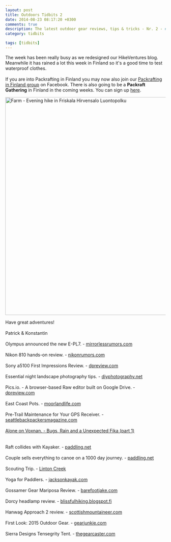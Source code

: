 ```yaml
---
layout: post
title: Outdoors Tidbits 2
date: 2014-08-23 08:17:20 +0300
comments: true
description: The latest outdoor gear reviews, tips & tricks - Nr. 2 - #outdoorstidbits
category: tidbits

tags: [tidbits]
---
```

The week has been really busy as we redesigned our HikeVentures blog. Meanwhile it has rained a lot this week in Finland so it's a good time to test waterproof clothes. <br><br>If you are into Packrafting in Finland you may now also join our <a href="https://www.facebook.com/groups/851417628210793" target="_blank">Packrafting in Finland group</a> on Facebook. There is also going to be a <strong>Packraft Gathering</strong> in Finland in the coming weeks. You can sign up <a href="http://doodle.com/f9u3dt6ngdb6n9pw" target="_blank">here</a>.

<a href="https://www.flickr.com/photos/90204224@N07/14918871585" title="Farm - Evening hike in Friskala Hirvensalo Luontopolku by HikeVentures, on Flickr"><img src="https://farm4.staticflickr.com/3877/14918871585_c8e1bc7881_b.jpg" width="1024" height="683" alt="Farm - Evening hike in Friskala Hirvensalo Luontopolku"></a><!--more--><br>

Have great adventures!<br><br>
Patrick & Konstantin<br><br>
Olympus announced the new E-PL7. - <a href="http://www.mirrorlessrumors.com/this-is-the-new-olympus-e-pl7" target="_blank">mirrorlessrumors.com</a><br><br>
Nikon 810 hands-on review. - <a href="http://nikonrumors.com/2014/08/16/nikon-d810-camera-hands-on-review.aspx/" target="_blank">nikonrumors.com</a><br><br> 
Sony a5100 First Impressions Review. - <a href="http://www.dpreview.com/previews/sony-alpha-a5100" target="_blank">dpreview.com</a><br><br>
Essential night landscape photography tips. - <a href="http://www.diyphotography.net/essential-night-landscape-photography-tips-chris-burkard/" target="_blank">diyphotography.net</a><br><br>
Pics.io. - A browser-based Raw editor built on Google Drive. - <a href="http://www.dpreview.com/articles/0629711796/pics-io-a-browser-based-raw-editor-built-on-google-drive-goes-live-with-public-beta" target="_blank">dpreview.com
</a><br><br>
East Coast Pots. - <a href="http://www.moorlandlife.com/blog/2014/7/15/east-coast-pots" target="_blank">moorlandlife.com</a><br><br>
Pre-Trail Maintenance for Your GPS Receiver. - <a href="http://seattlebackpackersmagazine.com/maintenance-gps-receiver/" target="_blank">seattlebackpackersmagazine.com</a><br><br>
<a href="http://vimeo.com/103978566">Alone on Voxnan. - Bugs, Rain and a Unexpected Fika (part 1)</a><br><br>  
Raft collides with Kayaker. - <a href="http://www.paddling.net/articles/feature.html?show=83" target="_blank">paddling.net</a><br><br>
Couple sells everything to canoe on a 1000 day journey. - <a href="http://www.paddling.net/articles/feature.html?show=84" target="_blank">paddling.net </a><br><br>
Scouting Trip. - <a href="http://adventureswithpackraft.blogspot.fi/2014/08/scouting-trip-linton-creek.html">Linton Creek</a><br><br>
Yoga for Paddlers. - <a href="http://jacksonkayak.com/blog/2014/08/18/yoga-for-paddlers-side-stretch-for-your-lower-back-and-hip/" target="_blank">jacksonkayak.com</a><br><br>
Gossamer Gear Mariposa Review. - <a href="http://www.barefootjake.com/2014/08/Gossamer-Gear-Mariposa-Review.html" target="_blank">barefootjake.com</a><br><br>
Dorcy headlamp review. - <a href="http://blissfulhiking.blogspot.fi/2014/08/gear-product-review-dorcy-headlamps.html" target="_blank">blissfulhiking.blogspot.fi</a><br><br>
Hanwag Approach 2 review. - <a href="http://scottishmountaineer.com/hanwag-approach-ii-review" target="_blank">scottishmountaineer.com </a><br><br>
First Look: 2015 Outdoor Gear. - <a href="http://gearjunkie.com/2015-outdoor-gear" target="_blank">gearjunkie.com</a><br><br>
Sierra Designs Tensegrity Tent. - <a href="http://www.thegearcaster.com/2014/08/sierra-designs-tensegrity-tent.html" target="_blank">thegearcaster.com</a>
